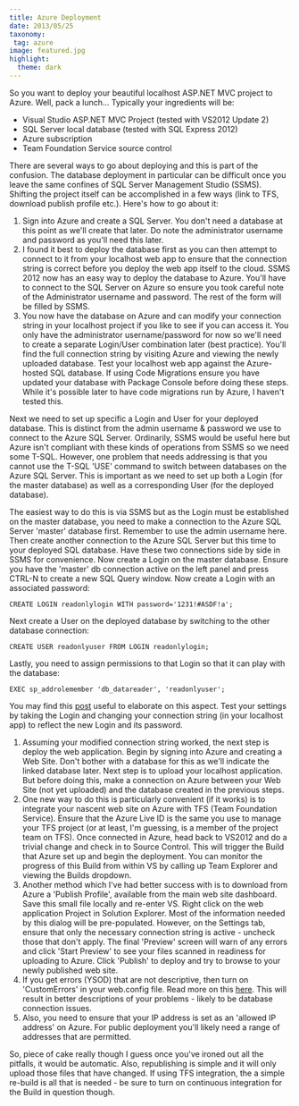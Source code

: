 ```yaml
---
title: Azure Deployment
date: 2013/05/25
taxonomy: 
 tag: azure
image: featured.jpg
highlight:
  theme: dark
---
```


So you want to deploy your beautiful localhost ASP.NET MVC project to Azure. Well, pack a lunch... Typically your ingredients will be:

* Visual Studio ASP.NET MVC Project (tested with VS2012 Update 2)
* SQL Server local database (tested with SQL Express 2012)
* Azure subscription
* Team Foundation Service source control

There are several ways to go about deploying and this is part of the confusion. The database deployment in particular can be difficult once you leave the same confines of SQL Server Management Studio (SSMS). Shifting the project itself can be accomplished in a few ways (link to TFS, download publish profile etc.). Here's how to go about it:

1. Sign into Azure and create a SQL Server. You don't need a database at this point as we'll create that later. Do note the administrator username and password as you'll need this later.
2. I found it best to deploy the database first as you can then attempt to connect to it from your localhost web app to ensure that the connection string is correct before you deploy the web app itself to the cloud. SSMS 2012 now has an easy way to deploy the database to Azure. You'll have to connect to the SQL Server on Azure so ensure you took careful note of the Administrator username and password. The rest of the form will be filled by SSMS.
3. You now have the database on Azure and can modify your connection string in your localhost project if you like to see if you can access it. You only have the administrator username/password for now so we'll need to create a separate Login/User combination later (best practice). You'll find the full connection string by visiting Azure and viewing the newly uploaded database. Test your localhost web app against the Azure-hosted SQL database. If using Code Migrations ensure you have updated your database with Package Console before doing these steps. While it's possible later to have code migrations run by Azure, I haven't tested this.

Next we need to set up specific a Login and User for your deployed database. This is distinct from the admin username & password we use to connect to the Azure SQL Server. Ordinarily, SSMS would be useful here but Azure isn't compliant with these kinds of operations from SSMS so we need some T-SQL. However, one problem that needs addressing is that you cannot use the T-SQL 'USE' command to switch between databases on the Azure SQL Server. This is important as we need to set up both a Login (for the master database) as well as a corresponding User (for the deployed database). 

The easiest way to do this is via SSMS but as the Login must be established on the master database, you need to make a connection to the Azure SQL Server 'master' database first. Remember to use the admin username here. Then create another connection to the Azure SQL Server but this time to your deployed SQL database. Have these two connections side by side in SSMS for convenience. Now create a Login on the master database. Ensure you have the 'master' db connection active on the left panel and press CTRL-N to create a new SQL Query window. Now create a Login with an associated password: 
```
CREATE LOGIN readonlylogin WITH password='1231!#ASDF!a';
```

Next create a User on the deployed database by switching to the other database connection: 
```
CREATE USER readonlyuser FROM LOGIN readonlylogin;
```

 Lastly, you need to assign permissions to that Login so that it can play with the database:
 ```
 EXEC sp_addrolemember 'db_datareader', 'readonlyuser';
 ```

You may find this [post](http://blogs.msdn.com/b/sqlazure/archive/2010/06/21/10028038.aspx) useful to elaborate on this aspect. Test your settings by taking the Login and changing your connection string (in your localhost app) to reflect the new Login and its password.

1. Assuming your modified connection string worked, the next step is deploy the web application. Begin by signing into Azure and creating a Web Site. Don't bother with a database for this as we'll indicate the linked database later. Next step is to upload your localhost application. But before doing this, make a connection on Azure between your Web Site (not yet uploaded) and the database created in the previous steps.
2. One new way to do this is particularly convenient (if it works) is to integrate your nascent web site on Azure with TFS (Team Foundation Service). Ensure that the Azure Live ID is the same you use to manage your TFS project (or at least, I'm guessing, is a member of the project team on TFS). Once connected in Azure, head back to VS2012 and do a trivial change and check in to Source Control. This will trigger the Build that Azure set up and begin the deployment. You can monitor the progress of this Build from within VS by calling up Team Explorer and viewing the Builds dropdown.
3. Another method which I've had better success with is to download from Azure a 'Publish Profile', available from the main web site dashboard. Save this small file locally and re-enter VS. Right click on the web application Project in Solution Explorer. Most of the information needed by this dialog will be pre-populated. However, on the Settings tab, ensure that only the necessary connection string is active - uncheck those that don't apply. The final 'Preview' screen will warn of any errors and click 'Start Preview' to see your files scanned in readiness for uploading to Azure. Click 'Publish' to deploy and try to browse to your newly published web site.
4. If you get errors (YSOD) that are not descriptive, then turn on 'CustomErrors' in your web.config file. Read more on this [here](http://stackoverflow.com/questions/4363941/asp-net-customerrors-mode-off-error-when-trying-to-access-working-webpage). This will result in better descriptions of your problems - likely to be database connection issues.
5. Also, you need to ensure that your IP address is set as an 'allowed IP address' on Azure. For public deployment you'll likely need a range of addresses that are permitted.

So, piece of cake really though I guess once you've ironed out all the pitfalls, it would be automatic. Also, republishing is simple and it will only upload those files that have changed. If using TFS integration, the a simple re-build is all that is needed - be sure to turn on continuous integration for the Build in question though.

